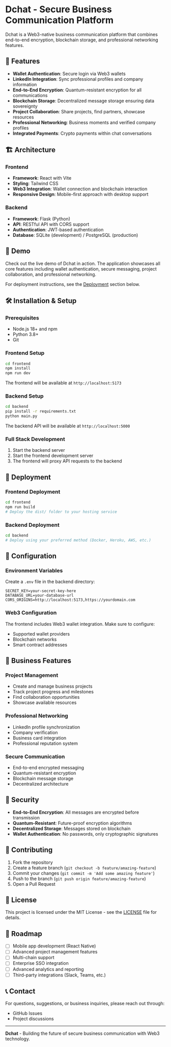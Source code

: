 # Dchat - Secure Business Communication Platform

Dchat is a Web3-native business communication platform that combines end-to-end encryption, blockchain storage, and professional networking features.

## 🚀 Features

- **Wallet Authentication**: Secure login via Web3 wallets
- **LinkedIn Integration**: Sync professional profiles and company information
- **End-to-End Encryption**: Quantum-resistant encryption for all communications
- **Blockchain Storage**: Decentralized message storage ensuring data sovereignty
- **Project Collaboration**: Share projects, find partners, showcase resources
- **Professional Networking**: Business moments and verified company profiles
- **Integrated Payments**: Crypto payments within chat conversations

## 🏗️ Architecture

### Frontend
- **Framework**: React with Vite
- **Styling**: Tailwind CSS
- **Web3 Integration**: Wallet connection and blockchain interaction
- **Responsive Design**: Mobile-first approach with desktop support

### Backend
- **Framework**: Flask (Python)
- **API**: RESTful API with CORS support
- **Authentication**: JWT-based authentication
- **Database**: SQLite (development) / PostgreSQL (production)

## 📱 Demo

Check out the live demo of Dchat in action. The application showcases all core features including wallet authentication, secure messaging, project collaboration, and professional networking.

For deployment instructions, see the [Deployment](#-deployment) section below.

## 🛠️ Installation & Setup

### Prerequisites
- Node.js 18+ and npm
- Python 3.8+
- Git

### Frontend Setup

```bash
cd frontend
npm install
npm run dev
```

The frontend will be available at `http://localhost:5173`

### Backend Setup

```bash
cd backend
pip install -r requirements.txt
python main.py
```

The backend API will be available at `http://localhost:5000`

### Full Stack Development

1. Start the backend server
2. Start the frontend development server
3. The frontend will proxy API requests to the backend

## 🚀 Deployment

### Frontend Deployment
```bash
cd frontend
npm run build
# Deploy the dist/ folder to your hosting service
```

### Backend Deployment
```bash
cd backend
# Deploy using your preferred method (Docker, Heroku, AWS, etc.)
```

## 🔧 Configuration

### Environment Variables

Create a `.env` file in the backend directory:

```env
SECRET_KEY=your-secret-key-here
DATABASE_URL=your-database-url
CORS_ORIGINS=http://localhost:5173,https://yourdomain.com
```

### Web3 Configuration

The frontend includes Web3 wallet integration. Make sure to configure:
- Supported wallet providers
- Blockchain networks
- Smart contract addresses

## 🏢 Business Features

### Project Management
- Create and manage business projects
- Track project progress and milestones
- Find collaboration opportunities
- Showcase available resources

### Professional Networking
- LinkedIn profile synchronization
- Company verification
- Business card integration
- Professional reputation system

### Secure Communication
- End-to-end encrypted messaging
- Quantum-resistant encryption
- Blockchain message storage
- Decentralized architecture

## 🔐 Security

- **End-to-End Encryption**: All messages are encrypted before transmission
- **Quantum-Resistant**: Future-proof encryption algorithms
- **Decentralized Storage**: Messages stored on blockchain
- **Wallet Authentication**: No passwords, only cryptographic signatures

## 🤝 Contributing

1. Fork the repository
2. Create a feature branch (`git checkout -b feature/amazing-feature`)
3. Commit your changes (`git commit -m 'Add some amazing feature'`)
4. Push to the branch (`git push origin feature/amazing-feature`)
5. Open a Pull Request

## 📄 License

This project is licensed under the MIT License - see the [LICENSE](LICENSE) file for details.

## 🌟 Roadmap

- [ ] Mobile app development (React Native)
- [ ] Advanced project management features
- [ ] Multi-chain support
- [ ] Enterprise SSO integration
- [ ] Advanced analytics and reporting
- [ ] Third-party integrations (Slack, Teams, etc.)

## 📞 Contact

For questions, suggestions, or business inquiries, please reach out through:
- GitHub Issues
- Project discussions

---

**Dchat** - Building the future of secure business communication with Web3 technology.

